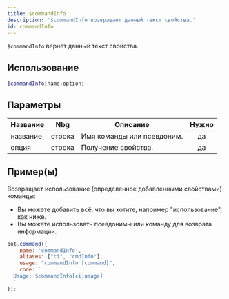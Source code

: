 ```yaml
---
title: $commandInfo
description: '$commandInfo возвращает данный текст свойства.'
id: commandInfo
---
```


`$commandInfo` вернёт данный текст свойства.

## Использование

```php
$commandInfo[name;option]
```

## Параметры

| Название | Nbg    | Описание                   | Нужно |
| -------- | ------ | -------------------------- |:-----:|
| название | строка | Имя команды или псевдоним. |  да   |
| опция    | строка | Получение свойства.        |  да   |

## Пример(ы)

Возвращает использование (определенное добавленными свойствами) команды:

* Вы можете добавить всё, что вы хотите, например "использование", как ниже.
* Вы можете использовать псевдонимы или команду для возврата информации.

```javascript
bot.command({
    name: 'commandInfo',
    aliases: ["ci", "cmdInfo"],
    usage: "commandInfo [command]",
    code: `
  Usage: $commandInfo[ci;usage]
  `
});
```